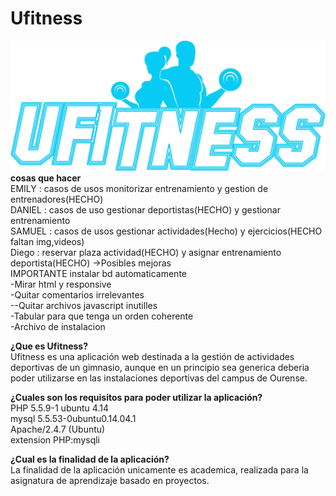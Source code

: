 # Ufitness
<img class="img-logo" src="Ufitness/view/img/logo.png" alt="logo"/></br>
<strong> cosas que hacer </strong></br>
EMILY : casos de usos monitorizar entrenamiento y gestion de entrenadores(HECHO) </br>
DANIEL : casos de uso gestionar deportistas(HECHO) y gestionar entrenamiento </br>
SAMUEL : casos de usos gestionar actividades(Hecho) y ejercicios(HECHO faltan img,videos) </br>
Diego : reservar plaza actividad(HECHO) y asignar entrenamiento deportista(HECHO) ->Posibles mejoras </br>
IMPORTANTE instalar bd automaticamente</br>
-Mirar html y responsive </br>
-Quitar comentarios irrelevantes</br>
--Quitar archivos javascript inutilles</br>
-Tabular para que tenga un orden coherente</br>
-Archivo de instalacion</br>


<strong> ¿Que es Ufitness? </strong></br>
Ufitness es una aplicación web destinada a la gestión de actividades deportivas de un gimnasio, aunque en un principio sea generica deberia poder utilizarse en las instalaciones deportivas del campus de Ourense.

<strong> ¿Cuales son los requisitos para poder utilizar la aplicación? </strong></br>
PHP 5.5.9-1 ubuntu 4.14</br>
mysql 5.5.53-0ubuntu0.14.04.1</br>
Apache/2.4.7 (Ubuntu)</br>
extension PHP:mysqli</br>

<strong> ¿Cual es la finalidad de la aplicación? </strong></br>
La finalidad de la aplicación unicamente es academica, realizada para la asignatura de aprendizaje basado en proyectos.
